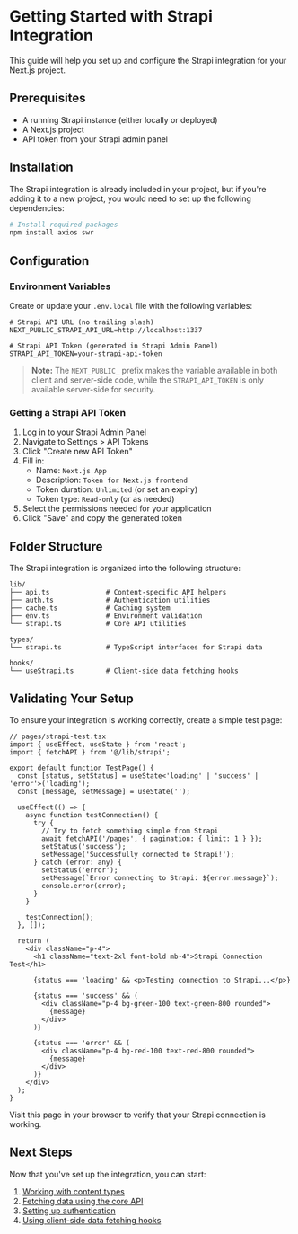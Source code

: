 # Getting Started with Strapi Integration

This guide will help you set up and configure the Strapi integration for your Next.js project.

## Prerequisites

- A running Strapi instance (either locally or deployed)
- A Next.js project
- API token from your Strapi admin panel

## Installation

The Strapi integration is already included in your project, but if you're adding it to a new project, you would need to set up the following dependencies:

```bash
# Install required packages
npm install axios swr
```

## Configuration

### Environment Variables

Create or update your `.env.local` file with the following variables:

```env
# Strapi API URL (no trailing slash)
NEXT_PUBLIC_STRAPI_API_URL=http://localhost:1337

# Strapi API Token (generated in Strapi Admin Panel)
STRAPI_API_TOKEN=your-strapi-api-token
```

> **Note:** The `NEXT_PUBLIC_` prefix makes the variable available in both client and server-side code, while the `STRAPI_API_TOKEN` is only available server-side for security.

### Getting a Strapi API Token

1. Log in to your Strapi Admin Panel
2. Navigate to Settings > API Tokens
3. Click "Create new API Token"
4. Fill in:
   - Name: `Next.js App`
   - Description: `Token for Next.js frontend`
   - Token duration: `Unlimited` (or set an expiry)
   - Token type: `Read-only` (or as needed)
5. Select the permissions needed for your application
6. Click "Save" and copy the generated token

## Folder Structure

The Strapi integration is organized into the following structure:

```
lib/
├── api.ts              # Content-specific API helpers
├── auth.ts             # Authentication utilities
├── cache.ts            # Caching system
├── env.ts              # Environment validation
└── strapi.ts           # Core API utilities

types/
└── strapi.ts           # TypeScript interfaces for Strapi data

hooks/
└── useStrapi.ts        # Client-side data fetching hooks
```

## Validating Your Setup

To ensure your integration is working correctly, create a simple test page:

```tsx
// pages/strapi-test.tsx
import { useEffect, useState } from 'react';
import { fetchAPI } from '@/lib/strapi';

export default function TestPage() {
  const [status, setStatus] = useState<'loading' | 'success' | 'error'>('loading');
  const [message, setMessage] = useState('');

  useEffect(() => {
    async function testConnection() {
      try {
        // Try to fetch something simple from Strapi
        await fetchAPI('/pages', { pagination: { limit: 1 } });
        setStatus('success');
        setMessage('Successfully connected to Strapi!');
      } catch (error: any) {
        setStatus('error');
        setMessage(`Error connecting to Strapi: ${error.message}`);
        console.error(error);
      }
    }

    testConnection();
  }, []);

  return (
    <div className="p-4">
      <h1 className="text-2xl font-bold mb-4">Strapi Connection Test</h1>
      
      {status === 'loading' && <p>Testing connection to Strapi...</p>}
      
      {status === 'success' && (
        <div className="p-4 bg-green-100 text-green-800 rounded">
          {message}
        </div>
      )}
      
      {status === 'error' && (
        <div className="p-4 bg-red-100 text-red-800 rounded">
          {message}
        </div>
      )}
    </div>
  );
}
```

Visit this page in your browser to verify that your Strapi connection is working.

## Next Steps

Now that you've set up the integration, you can start:

1. [Working with content types](./content-types.md)
2. [Fetching data using the core API](./core-api.md)
3. [Setting up authentication](./authentication.md)
4. [Using client-side data fetching hooks](./client-side-fetching.md)